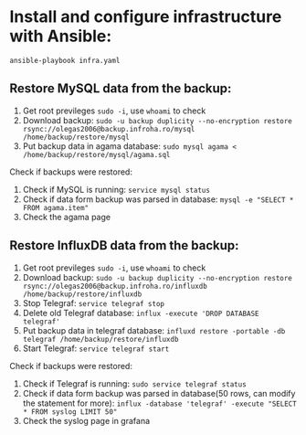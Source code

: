 # Install and configure infrastructure with Ansible:

    ansible-playbook infra.yaml

## Restore MySQL data from the backup:

1. Get root previleges `sudo -i`, use `whoami` to check
2. Download backup: `sudo -u backup duplicity --no-encryption restore rsync://olegas2006@backup.infroha.ro/mysql /home/backup/restore/mysql`
3. Put backup data in agama database: `sudo mysql agama < /home/backup/restore/mysql/agama.sql` 

Check if backups were restored:
1. Check if MySQL is running: `service mysql status`
2. Check if data form backup was parsed in database: `mysql -e "SELECT * FROM agama.item"`
3. Check the agama page

## Restore InfluxDB data from the backup:

1. Get root previleges `sudo -i`, use `whoami` to check
2. Download backup: `sudo -u backup duplicity --no-encryption restore rsync://olegas2006@backup.infroha.ro/influxdb /home/backup/restore/influxdb`
3. Stop Telegraf: `service telegraf stop` 
4. Delete old Telegraf database: `influx -execute 'DROP DATABASE telegraf'` 
5. Put backup data in telegraf database: `influxd restore -portable -db telegraf /home/backup/restore/influxdb` 
6. Start Telegraf: `service telegraf start` 

Check if backups were restored:
1. Check if Telegraf is running: `sudo service telegraf status`
2. Check if data form backup was parsed in database(50 rows, can modify the statement for more): `influx -database 'telegraf' -execute "SELECT * FROM syslog LIMIT 50"`
3. Check the syslog page in grafana